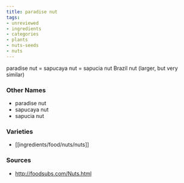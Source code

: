 ```yaml
---
title: paradise nut
tags:
- unreviewed
- ingredients
- categories
- plants
- nuts-seeds
- nuts
---
```

paradise nut = sapucaya nut = sapucia nut Brazil nut (larger, but very similar)

### Other Names

* paradise nut
* sapucaya nut
* sapucia nut

### Varieties

* [[ingredients/food/nuts/nuts]]

### Sources
* http://foodsubs.com/Nuts.html
